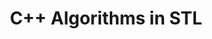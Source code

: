 ---
id: c++-algorithms-in-STL
title: C++ Algorithms in STL
sidebar_label: C++ Algorithms in STL
sidebar_position: 2
tags:
  [
    c++,
    programming,
    standard template library,
    c++ STL,
    c++ algorithms,
    algorithms in STL,
    c++ STL algorithms
  ]
description: In this tutorial, we'll explore STL algorithms in C++. We'll cover the wide range of algorithms provided by the Standard Template Library, including sorting, searching, counting, and manipulating data. You'll learn how to apply these algorithms to various STL containers and how to leverage their power to write more efficient and concise code. Understanding STL algorithms is essential for optimizing your C++ programs, allowing you to perform complex operations with ease and efficiency.
---